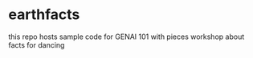 # earthfacts
this repo hosts sample code for GENAI 101 with pieces workshop about facts for dancing 
